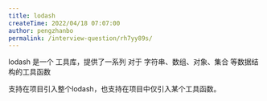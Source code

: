 ```yaml
---
title: lodash
createTime: 2022/04/18 07:07:00
author: pengzhanbo
permalink: /interview-question/rh7yy89s/
---
```


lodash 是一个 工具库，提供了一系列 对于 字符串、数组、对象、集合 等数据结构的工具函数

支持在项目引入整个lodash，也支持在项目中仅引入某个工具函数。

